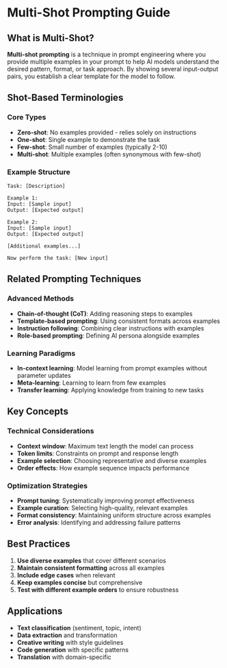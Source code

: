 # Multi-Shot Prompting Guide

## What is Multi-Shot?

**Multi-shot prompting** is a technique in prompt engineering where you provide multiple examples in your prompt to help AI models understand the desired pattern, format, or task approach. By showing several input-output pairs, you establish a clear template for the model to follow.

## Shot-Based Terminologies

### Core Types
- **Zero-shot**: No examples provided - relies solely on instructions
- **One-shot**: Single example to demonstrate the task
- **Few-shot**: Small number of examples (typically 2-10)
- **Multi-shot**: Multiple examples (often synonymous with few-shot)

### Example Structure
```
Task: [Description]

Example 1:
Input: [Sample input]
Output: [Expected output]

Example 2:
Input: [Sample input]
Output: [Expected output]

[Additional examples...]

Now perform the task: [New input]
```

## Related Prompting Techniques

### Advanced Methods
- **Chain-of-thought (CoT)**: Adding reasoning steps to examples
- **Template-based prompting**: Using consistent formats across examples
- **Instruction following**: Combining clear instructions with examples
- **Role-based prompting**: Defining AI persona alongside examples

### Learning Paradigms
- **In-context learning**: Model learning from prompt examples without parameter updates
- **Meta-learning**: Learning to learn from few examples
- **Transfer learning**: Applying knowledge from training to new tasks

## Key Concepts

### Technical Considerations
- **Context window**: Maximum text length the model can process
- **Token limits**: Constraints on prompt and response length
- **Example selection**: Choosing representative and diverse examples
- **Order effects**: How example sequence impacts performance

### Optimization Strategies
- **Prompt tuning**: Systematically improving prompt effectiveness
- **Example curation**: Selecting high-quality, relevant examples
- **Format consistency**: Maintaining uniform structure across examples
- **Error analysis**: Identifying and addressing failure patterns

## Best Practices

1. **Use diverse examples** that cover different scenarios
2. **Maintain consistent formatting** across all examples
3. **Include edge cases** when relevant
4. **Keep examples concise** but comprehensive
5. **Test with different example orders** to ensure robustness

## Applications

- **Text classification** (sentiment, topic, intent)
- **Data extraction** and transformation
- **Creative writing** with style guidelines
- **Code generation** with specific patterns
- **Translation** with domain-specific